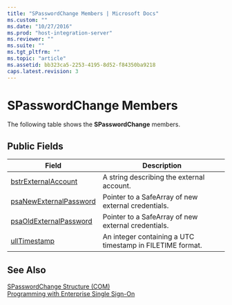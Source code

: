 ```yaml
---
title: "SPasswordChange Members | Microsoft Docs"
ms.custom: ""
ms.date: "10/27/2016"
ms.prod: "host-integration-server"
ms.reviewer: ""
ms.suite: ""
ms.tgt_pltfrm: ""
ms.topic: "article"
ms.assetid: bb323ca5-2253-4195-8d52-f84350ba9218
caps.latest.revision: 3
---
```

# SPasswordChange Members
The following table shows the **SPasswordChange** members.  
  
## Public Fields  
  
|Field|Description|  
|-----------|-----------------|  
|[bstrExternalAccount](../esso/spasswordchange-bstrexternalaccount-field.md)|A string describing the external account.|  
|[psaNewExternalPassword](../esso/spasswordchange-psanewexternalpassword-field.md)|Pointer to a SafeArray of new external credentials.|  
|[psaOldExternalPassword](../esso/spasswordchange-psaoldexternalpassword-field.md)|Pointer to a SafeArray of new external credentials.|  
|[ullTimestamp](../esso/spasswordchange-ulltimestamp-field.md)|An integer containing a UTC timestamp in FILETIME format.|  
  
## See Also  
 [SPasswordChange Structure (COM)](../esso/spasswordchange-structure-com.md)   
 [Programming with Enterprise Single Sign-On](../esso/programming-with-enterprise-single-sign-on.md)